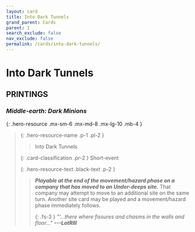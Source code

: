```yaml
---
layout: card
title: Into Dark Tunnels
grand_parent: Cards
parent: I
search_exclude: false
nav_exclude: false
permalink: /cards/into-dark-tunnels/
---
```


# Into Dark Tunnels


## PRINTINGS


### _Middle-earth: Dark Minions_

{: .hero-resource .mx-sm-6 .mx-md-8 .mx-lg-10 .mb-4 }
> {: .hero-resource-name .p-1 .pl-2 }
> > <div class="card-mp"></div>
> > <div class="card-name">Into Dark Tunnels</div>
>
> {: .card-classification .pr-2 }
> Short-event
>
> {: .hero-resource-text .black-text .p-2 }
> > ***Playable at the end of the movement/hazard phase on a company that has moved to an Under-deeps site.*** That company may attempt to move to an additional site on the same turn. Another site card may be played and a movement/hazard phase immediately follows. 
> > 
> > {: .fs-3 } 
> > _“‘...there where fissures and chasms in the walls and floor...”_ ***---&#65279;LotRIII*** 
> 
